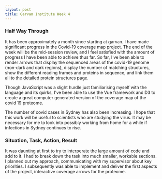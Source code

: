```yaml
---
layout: post
title: Garvan Institute Week 4
---
```


### Half Way Through

It has been approximately a month since starting at garvan. I have made significant progress in the Covid-19 coverage map project. The end of the week will be the mid-session review, and I feel satisfied with the amount of progress I have been able to achieve thus far. So far, I've been able to render arrows that display the sequenced areas of the covid-19 genome (non-dark and dark regions), display the number of matching structures, show the different reading frames and proteins in sequence, and link them all to the detailed protein structures page. 

Though JavaScript was a slight hurdle just familiarising myself with the language and its quirks, I've been able to use the Vue framework and D3 to create a great computer generated version of the coverage map of the covid 19 proteome.

The number of covid cases in Sydney has also been increasing. I hope that this work will be useful to scientists who are studying the virus. It may be necessary for me to look into possibly working from home for a while if infections in Sydney continues to rise. 


### Situation, Task, Action, Result

It was daunting at first to try to interperate the large amount of code and add to it. I had to break down the task into much smaller, workable sections. I planned out my approach, communicating with my supervisor about key priorities. I subsequently was able to implement and deliver the first aspects of the project, interactive coverage arrows for the proteome.
